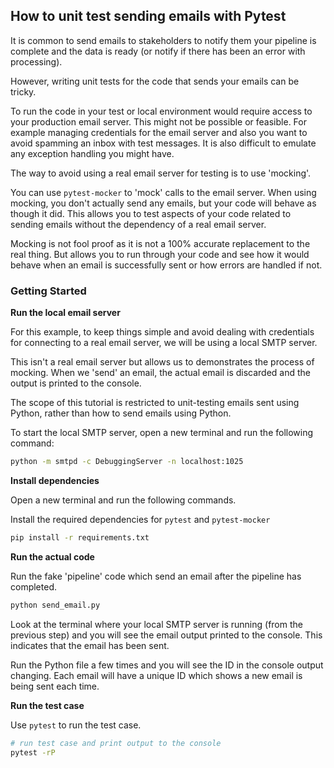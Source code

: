 ## How to unit test sending emails with Pytest

It is common to send emails to stakeholders to notify them your pipeline is complete and the data is ready (or notify if there has been an error with processing).

However, writing unit tests for the code that sends your emails can be tricky.

To run the code in your test or local environment would require access to your production email server. This might not be possible or feasible. For example managing credentials for the email server and also you want to avoid spamming an inbox with test messages. It is also difficult to emulate any exception handling you might have.

The way to avoid using a real email server for testing is to use 'mocking'.

You can use `pytest-mocker` to 'mock' calls to the email server. When using mocking, you don't actually send any emails, but your code will behave as though it did. This allows you to test aspects of your code related to sending emails without the dependency of a real email server.

Mocking is not fool proof as it is not a 100% accurate replacement to the real thing. But allows you to run through your code and see how it would behave when an email is successfully sent or how errors are handled if not.

### Getting Started

**Run the local email server**

For this example, to keep things simple and avoid dealing with credentials for connecting to a real email server, we will be using a local SMTP server.

This isn't a real email server but allows us to demonstrates the process of mocking. When we 'send' an email, the actual email is discarded and the output is printed to the console.

The scope of this tutorial is restricted to unit-testing emails sent using Python, rather than how to send emails using Python.

To start the local SMTP server, open a new terminal and run the following command:

```bash
python -m smtpd -c DebuggingServer -n localhost:1025
```

**Install dependencies**

Open a new terminal and run the following commands.

Install the required dependencies for `pytest` and `pytest-mocker`

```bash
pip install -r requirements.txt
```

**Run the actual code**

Run the fake 'pipeline' code which send an email after the pipeline has completed.

```bash
python send_email.py
```

Look at the terminal where your local SMTP server is running (from the previous step) and you will see the email output printed to the console. This indicates that the email has been sent.

Run the Python file a few times and you will see the ID in the console output changing. Each email will have a unique ID which shows a new email is being sent each time.


**Run the test case**

Use `pytest` to run the test case.

```bash
# run test case and print output to the console
pytest -rP
```
